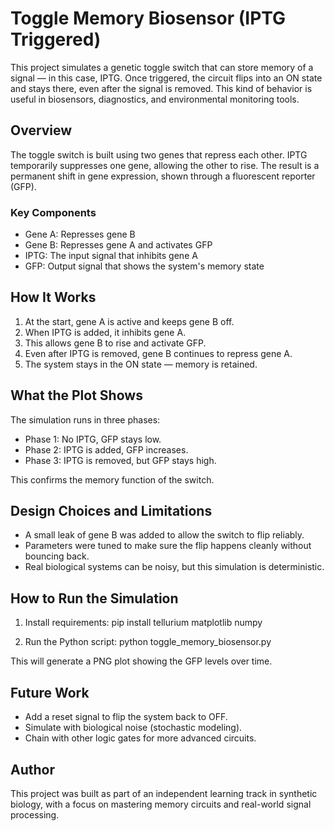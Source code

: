 # Toggle Memory Biosensor (IPTG Triggered)

This project simulates a genetic toggle switch that can store memory of a signal — in this case, IPTG. Once triggered, the circuit flips into an ON state and stays there, even after the signal is removed. This kind of behavior is useful in biosensors, diagnostics, and environmental monitoring tools. 

## Overview

The toggle switch is built using two genes that repress each other. IPTG temporarily suppresses one gene, allowing the other to rise. The result is a permanent shift in gene expression, shown through a fluorescent reporter (GFP).

### Key Components

- Gene A: Represses gene B
- Gene B: Represses gene A and activates GFP
- IPTG: The input signal that inhibits gene A
- GFP: Output signal that shows the system's memory state

## How It Works

1. At the start, gene A is active and keeps gene B off.
2. When IPTG is added, it inhibits gene A.
3. This allows gene B to rise and activate GFP.
4. Even after IPTG is removed, gene B continues to repress gene A.
5. The system stays in the ON state — memory is retained.

## What the Plot Shows

The simulation runs in three phases:
- Phase 1: No IPTG, GFP stays low.
- Phase 2: IPTG is added, GFP increases.
- Phase 3: IPTG is removed, but GFP stays high.

This confirms the memory function of the switch.

## Design Choices and Limitations

- A small leak of gene B was added to allow the switch to flip reliably.
- Parameters were tuned to make sure the flip happens cleanly without bouncing back.
- Real biological systems can be noisy, but this simulation is deterministic.

## How to Run the Simulation

1. Install requirements:
   pip install tellurium matplotlib numpy

2. Run the Python script:
   python toggle_memory_biosensor.py

This will generate a PNG plot showing the GFP levels over time.

## Future Work

- Add a reset signal to flip the system back to OFF.
- Simulate with biological noise (stochastic modeling).
- Chain with other logic gates for more advanced circuits.

## Author

This project was built as part of an independent learning track in synthetic biology, with a focus on mastering memory circuits and real-world signal processing.
